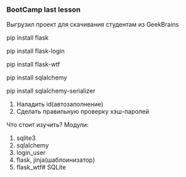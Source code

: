 ### BootCamp last lesson
Выгрузил проект для скачивания студентам из GeekBrains

pip install flask

pip install flask-login

pip install flask-wtf

pip install sqlalchemy

pip install sqlalchemy-serializer

1. Наладить id(автозаполнение)
2. Сделать правильную проверку хэш-паролей


Что стоит изучить?
Модули:
1. sqlite3
2. sqlalchemy
3. login_user
4. flask, jinja(шаблоинизатор)
5. flask_wtf#   S Q L i t e  
 